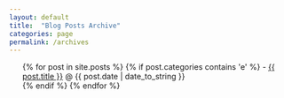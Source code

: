 ```yaml
---
layout: default
title:  "Blog Posts Archive"
categories: page
permalink: /archives
---
```

 <ul>
    {% for post in site.posts %}
     {% if post.categories contains 'e' %}
      - <a href="{{ post.url }}">{{ post.title }}</a><span> &#64; {{ post.date | date_to_string }}</span><br />
     {% endif %}
    {% endfor %}
 </ul>
